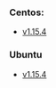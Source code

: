 ### Centos:
   - [v1.15.4](https://github.com/xiliangMa/xiliangMa.github.io/blob/master/kubernetes/install/1.15.4/centos/v1.15.4.md)
   
### Ubuntu
   - [v1.15.4](https://github.com/xiliangMa/xiliangMa.github.io/blob/master/kubernetes/install/1.15.4/ubuntu/v1.15.4.md)